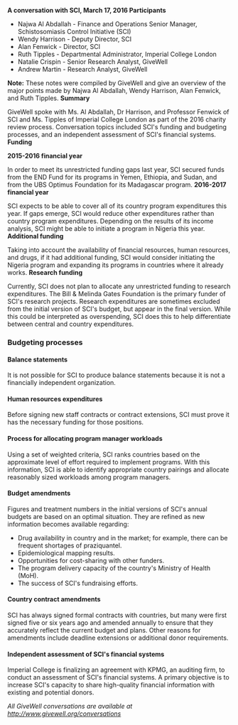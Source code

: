 **A conversation with SCI, March 17, 2016 Participants**

* Najwa Al Abdallah - Finance and Operations Senior Manager, Schistosomiasis Control Initiative (SCI)
* Wendy Harrison - Deputy Director, SCI
* Alan Fenwick - Director, SCI
* Ruth Tipples - Departmental Administrator, Imperial College London
* Natalie Crispin - Senior Research Analyst, GiveWell
* Andrew Martin - Research Analyst, GiveWell

**Note:** These notes were compiled by GiveWell and give an overview of the major points made by Najwa Al Abdallah, Wendy Harrison, Alan Fenwick, and Ruth Tipples. **Summary**

GiveWell spoke with Ms. Al Abdallah, Dr Harrison, and Professor Fenwick of SCI and Ms. Tipples of Imperial College London as part of the 2016 charity review process. Conversation topics included SCI's funding and budgeting processes, and an independent assessment of SCI's financial systems. **Funding**

**2015-2016 financial year**

In order to meet its unrestricted funding gaps last year, SCI secured funds from the END Fund for its programs in Yemen, Ethiopia, and Sudan, and from the UBS Optimus Foundation for its Madagascar program. **2016-2017 financial year**

SCI expects to be able to cover all of its country program expenditures this year. If gaps emerge, SCI would reduce other expenditures rather than country program expenditures. Depending on the results of its income analysis, SCI might be able to initiate a program in Nigeria this year. **Additional funding**

Taking into account the availability of financial resources, human resources, and drugs, if it had additional funding, SCI would consider initiating the Nigeria program and expanding its programs in countries where it already works. **Research funding**

Currently, SCI does not plan to allocate any unrestricted funding to research expenditures. The Bill & Melinda Gates Foundation is the primary funder of SCI's research projects. Research expenditures are sometimes excluded from the initial version of SCI's budget, but appear in the final version. While this could be interpreted as overspending, SCI does this to help differentiate between central and country expenditures.

### Budgeting processes

#### Balance statements

It is not possible for SCI to produce balance statements because it is not a financially independent organization.

#### Human resources expenditures

Before signing new staff contracts or contract extensions, SCI must prove it has the necessary funding for those positions.

#### Process for allocating program manager workloads

Using a set of weighted criteria, SCI ranks countries based on the approximate level of effort required to implement programs. With this information, SCI is able to identify appropriate country pairings and allocate reasonably sized workloads among program managers.

#### Budget amendments

Figures and treatment numbers in the initial versions of SCI's annual budgets are based on an optimal situation. They are refined as new information becomes available regarding:
* Drug availability in country and in the market; for example, there can be frequent shortages of praziquantel.
* Epidemiological mapping results.
* Opportunities for cost-sharing with other funders.
* The program delivery capacity of the country's Ministry of Health (MoH).
* The success of SCI's fundraising efforts.

#### Country contract amendments

SCI has always signed formal contracts with countries, but many were first signed five or six years ago and amended annually to ensure that they accurately reflect the current budget and plans. Other reasons for amendments include deadline extensions or additional donor requirements.

#### Independent assessment of SCI's financial systems

Imperial College is finalizing an agreement with KPMG, an auditing firm, to conduct an assessment of SCI's financial systems. A primary objective is to increase SCI's capacity to share high-quality financial information with existing and potential donors.

_All GiveWell conversations are available at http://www.givewell.org/conversations_